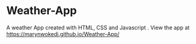 # Weather-App

A weather App created with HTML, CSS and Javascript
. View the app at https://marynwokedi.github.io/Weather-App/
